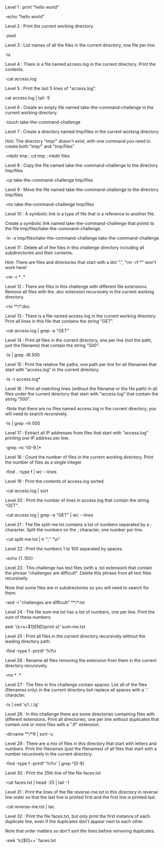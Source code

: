 Level 1 : print "hello world"

-echo "hello world" 

Level 2 : Print the current working directory.

-pwd

Level 3 : List names of all the files in the current directory, one file per line.

-ls

Level 4 : There is a file named access.log in the current directory. Print the contents.

-cat access.log

Level 5 : Print the last 5 lines of "access.log".

cat access.log | tail -5

Level 6 : Create an empty file named take-the-command-challenge in the current working directory.

-touch take-the-command-challenge

Level 7 : Create a directory named tmp/files in the current working directory

Hint: The directory "tmp/" doesn't exist, with one command you need to create both "tmp/" and "tmp/files"

-mkdir tmp ; cd tmp ; mkdir files 

Level 8 : Copy the file named take-the-command-challenge to the directory tmp/files

-cp take-the-command-challenge tmp/files

Level 9 : Move the file named take-the-command-challenge to the directory tmp/files

-mv take-the-command-challenge tmp/files

Level 10 : A symbolic link is a type of file that is a reference to another file.

Create a symbolic link named take-the-command-challenge that points to the file tmp/files/take-the-command-challenge.

-ln -s tmp/files/take-the-command-challenge take-the-command-challenge

Level 11 : Delete all of the files in this challenge directory including all subdirectories and their contents.

Hint: There are files and directories that start with a dot ".", "rm -rf *" won't work here!

-rm -r * .*


Level 12 : There are files in this challenge with different file extensions. Remove all files with the .doc extension recursively in the current working directory.

-rm **/*.doc

Level 13 : There is a file named access.log in the current working directory. Print all lines in this file that contains the string "GET".

-cat access.log | grep -e "GET" 

Level 14 : Print all files in the current directory, one per line (not the path, just the filename) that contain the string "500".


-ls | grep -lR 500

Level 15 : Print the relative file paths, one path per line for all filenames that start with "access.log" in the current directory.

-ls -r access.log*

Level 16 : Print all matching lines (without the filename or the file path) in all files under the current directory that start with "access.log" that contain the string "500".

-Note that there are no files named access.log in the current directory, you will need to search recursively.

-ls | grep -rh 500

Level 17 : Extract all IP addresses from files that start with "access.log" printing one IP address per line.

-grep -ro ^[0-9.]*

Level 18 : Count the number of files in the current working directory. Print the number of files as a single integer.


-find . -type f | wc --lines 

Level 19 : Print the contents of access.log sorted.

-cat access.log | sort

Level 20 : Print the number of lines in access.log that contain the string "GET".

-cat access.log | grep -e "GET" | wc --lines 


Level 21 : The file split-me.txt contains a list of numbers separated by a ; character. Split the numbers on the ; character, one number per line.

-cat split-me.txt | tr ";" "\n" 

Level 22 : Print the numbers 1 to 100 separated by spaces.

-echo {1..100}


Level 23 : This challenge has text files (with a .txt extension) that contain the phrase "challenges are difficult". Delete this phrase from all text files recursively.

Note that some files are in subdirectories so you will need to search for them.

-sed -i "challenges are difficult" **/*.txt 

Level 24 : The file sum-me.txt has a list of numbers, one per line. Print the sum of these numbers.

awk '{s=s+$1}END{print s}' sum-me.txt

Level 25 : Print all files in the current directory recursively without the leading directory path.

-find -type f -printf '%f\n


Level 26 : Rename all files removing the extension from them in the current directory recursively.

-mv * .*

Level 27 : The files in this challenge contain spaces. List all of the files (filenames only) in the current directory but replace all spaces with a '.' character.

-ls | sed 's/\ /\./g' 

Level 28 : In this challenge there are some directories containing files with different extensions. Print all directories, one per line without duplicates that contain one or more files with a ".tf" extension.

-dirname **/*tf | sort -u

Level 29 : There are a mix of files in this directory that start with letters and numbers. Print the filenames (just the filenames) of all files that start with a number recursively in the current directory.

-find -type f -printf '%f\n' | grep ^[0-9] 


Level 30 : Print the 25th line of the file faces.txt

-cat faces.txt | head -25 | tail -1

Level 31 : Print the lines of the file reverse-me.txt in this directory in reverse line order so that the last line is printed first and the first line is printed last.

-cat reverse-me.txt | tac

Level 32 : Print the file faces.txt, but only print the first instance of each duplicate line, even if the duplicates don't appear next to each other.

Note that order matters so don't sort the lines before removing duplicates.

-awk '!c[$0]++' faces.txt
